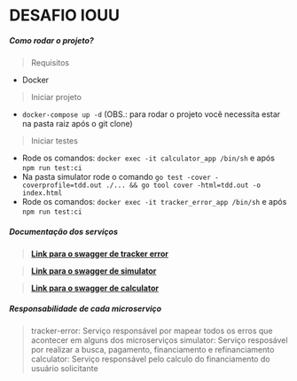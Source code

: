# DESAFIO IOUU

##### Como rodar o projeto?

> Requisitos

* Docker

> Iniciar projeto

* `docker-compose up -d` (OBS.: para rodar o projeto você necessita estar na pasta raiz após o git clone)

> Iniciar testes

* Rode os comandos: `docker exec -it calculator_app /bin/sh` e após `npm run test:ci`
* Na pasta simulator rode o comando `go test -cover -coverprofile=tdd.out ./... && go tool cover -html=tdd.out -o index.html`
* Rode os comandos: `docker exec -it tracker_error_app /bin/sh` e após `npm run test:ci`

##### Documentação dos serviços

> [**Link para o swagger de tracker error**](http://localhost:8081/api-docs)
 
> [**Link para o swagger de simulator**](http://localhost:8080/api-docs)

> [**Link para o swagger de calculator**](http://localhost:8082/swagger/index.html)


##### Responsabilidade de cada microserviço

> tracker-error: Serviço responsável por mapear todos os erros que acontecer em alguns dos microserviços
> simulator: Serviço resposável por realizar a busca, pagamento, financiamento e refinanciamento
> calculator: Serviço responsável pelo calculo do financiamento do usuário solicitante